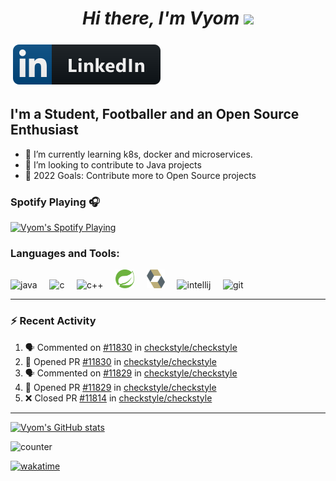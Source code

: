<h1 align="center"><em>Hi there, I'm Vyom </em><img src="https://user-images.githubusercontent.com/73777108/150582164-1a082835-3bad-4a81-b3c7-dad6e90c6e19.gif" width="50"></h1>

<a href="https://www.linkedin.com/in/vyom-yadav-66a97918b/">
    <img src="https://github.com/MikeCodesDotNET/ColoredBadges/blob/master/svg/social/linkedin.svg" alt="gitter" style="vertical-align:top; margin:6px 4px">
</a>  


## I'm a Student, Footballer and an Open Source Enthusiast

- 🌱 I’m currently learning k8s, docker and microservices.
- 👯 I’m looking to contribute to Java projects
- 🥅 2022 Goals: Contribute more to Open Source projects

### Spotify Playing 🎧

[<img src="https://novatorem-git-master-vyom-yadav.vercel.app/api/spotify" alt="Vyom's Spotify Playing" width="350" />](https://open.spotify.com/user/312oauov5ttlvf6hg6yygyiz3m4m)


### Languages and Tools:

<img src="https://qph.fs.quoracdn.net/main-qimg-48b7a3d8958565e7aa3ad4dbf2312770.webp" alt="java" height="30"> &nbsp; &nbsp;
<img src="https://www.techbaz.org/Course/img/c-logo.png" alt="c" height="30"> &nbsp; &nbsp;
<img src="https://upload.wikimedia.org/wikipedia/commons/thumb/1/18/ISO_C%2B%2B_Logo.svg/1822px-ISO_C%2B%2B_Logo.svg.png" alt="c++" height="30"> &nbsp; &nbsp;
<img src="spring2.png" alt="spring" height="30"> &nbsp; &nbsp; 
<img src="hibernate.png" alt="hibernate" height="30"> &nbsp; &nbsp;
<img src="https://resources.jetbrains.com/storage/products/intellij-idea/img/meta/intellij-idea_logo_300x300.png" alt="intellij" height="30"> &nbsp; &nbsp; 
<img src="https://upload.wikimedia.org/wikipedia/commons/thumb/e/e0/Git-logo.svg/1280px-Git-logo.svg.png" alt="git" height="25">&nbsp; &nbsp;

---

### :zap: Recent Activity

<!--START_SECTION:activity-->
1. 🗣 Commented on [#11830](https://github.com/checkstyle/checkstyle/issues/11830) in [checkstyle/checkstyle](https://github.com/checkstyle/checkstyle)
2. 💪 Opened PR [#11830](https://github.com/checkstyle/checkstyle/pull/11830) in [checkstyle/checkstyle](https://github.com/checkstyle/checkstyle)
3. 🗣 Commented on [#11829](https://github.com/checkstyle/checkstyle/issues/11829) in [checkstyle/checkstyle](https://github.com/checkstyle/checkstyle)
4. 💪 Opened PR [#11829](https://github.com/checkstyle/checkstyle/pull/11829) in [checkstyle/checkstyle](https://github.com/checkstyle/checkstyle)
5. ❌ Closed PR [#11814](https://github.com/checkstyle/checkstyle/pull/11814) in [checkstyle/checkstyle](https://github.com/checkstyle/checkstyle)
<!--END_SECTION:activity-->

---

[![Vyom's GitHub stats](https://github-readme-stats.vercel.app/api?username=Vyom-Yadav&theme=dark&hide=stars)](https://github.com/Vyom-Yadav/github-readme-stats)

![counter](https://enpd32rp4uhhkkc.m.pipedream.net)

[![wakatime](https://wakatime.com/badge/user/939457b0-41b0-4830-8244-95c652fadddb.svg)](https://wakatime.com/@939457b0-41b0-4830-8244-95c652fadddb)
